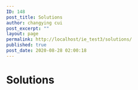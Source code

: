 ```yaml
---
ID: 148
post_title: Solutions
author: changying cui
post_excerpt: ""
layout: page
permalink: http://localhost/ie_test3/solutions/
published: true
post_date: 2020-08-28 02:00:18
---
```

<!-- wp:themify-builder/canvas /-->

<p><!--themify_builder_static--></p>
<h1>Solutions<br></h1>
<p><!--/themify_builder_static--></p>